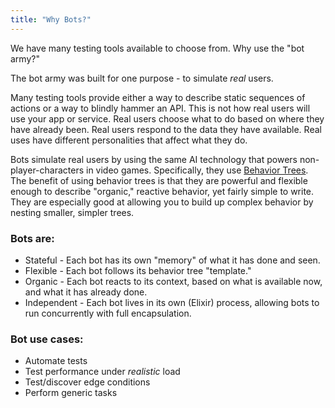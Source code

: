 ```yaml
---
title: "Why Bots?"
---
```


We have many testing tools available to choose from.  Why use the "bot army?"

The bot army was built for one purpose - to simulate _real_ users.

Many testing tools provide either a way to describe static sequences of actions or a 
way to blindly hammer an API.  This is not how real users will use your app or 
service.  Real users choose what to do based on where they have already been.  Real users 
respond to the data they have available.  Real uses have different personalities that 
affect what they do. 

Bots simulate real users by using the same AI technology that powers 
non-player-characters in video games.  Specifically, they use [Behavior 
Trees](/why-behavior-trees).  The benefit of using behavior trees is that they are 
powerful and flexible enough to describe "organic," reactive behavior, yet fairly 
simple to write.  They are especially good at allowing you to build up complex 
behavior by nesting smaller, simpler trees.


### Bots are:

- Stateful - Each bot has its own "memory" of what it has done and seen.
- Flexible - Each bot follows its behavior tree "template."
- Organic -  Each bot reacts to its context, based on what is available now, and what 
 it has already done.
- Independent - Each bot lives in its own (Elixir) process, allowing bots to run 
 concurrently with full encapsulation.


### Bot use cases:

- Automate tests
- Test performance under _realistic_ load
- Test/discover edge conditions
- Perform generic tasks
